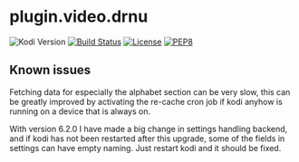 # plugin.video.drnu
![Kodi Version](https://img.shields.io/badge/kodi%20version-19.x-blue)
[![Build Status](https://img.shields.io/endpoint.svg?url=https%3A%2F%2Factions-badge.atrox.dev%2Fxbmc-danish-addons%2Fplugin.video.drnu%2Fbadge%3Fref%3Dmaster&style=flat)](https://actions-badge.atrox.dev/xbmc-danish-addons/plugin.video.drnu/goto?ref=master)
[![License](https://img.shields.io/github/license/xbmc-danish-addons/plugin.video.drnu)](https://github.com/xbmc-danish-addons/plugin.video.drnu/blob/master/LICENSE.txt)
[![PEP8](https://img.shields.io/badge/code%20style-pep8-orange.svg)](https://www.python.org/dev/peps/pep-0008/)


## Known issues
Fetching data for especially the alphabet section can be very slow, this can be greatly improved by activating the re-cache cron job if kodi anyhow is running on a device that is always on. 

With version 6.2.0 I have made a big change in settings handling backend, and if kodi has not been restarted after this upgrade, some of the fields in settings can have empty naming. Just restart kodi and it should be fixed.
